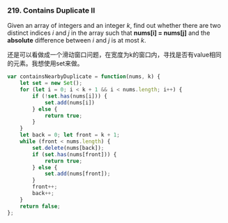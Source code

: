 ### 219. Contains Duplicate II



Given an array of integers and an integer *k*, find out whether there are two distinct indices *i* and *j* in the array such that **nums[i] = nums[j]** and the **absolute** difference between *i* and *j* is at most *k*.



还是可以看做成一个滑动窗口问题，在宽度为k的窗口内，寻找是否有value相同的元素。我想使用set来做。

```JavaScript
var containsNearbyDuplicate = function(nums, k) {
    let set = new Set();
    for (let i = 0; i < k + 1 && i < nums.length; i++) {
        if (!set.has(nums[i])) {
            set.add(nums[i])
        } else {
            return true;
        }
    }
    let back = 0; let front = k + 1;
    while (front < nums.length) {
        set.delete(nums[back]);
        if (set.has(nums[front])) {
            return true;
        } else {
            set.add(nums[front]);
        }
        front++;
        back++;
    }
    return false;
};
```